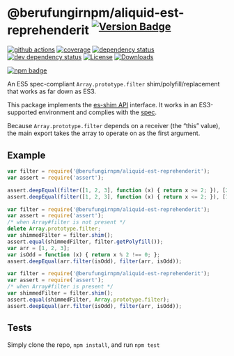 # @berufungirnpm/aliquid-est-reprehenderit <sup>[![Version Badge][npm-version-svg]][package-url]</sup>

[![github actions][actions-image]][actions-url]
[![coverage][codecov-image]][codecov-url]
[![dependency status][deps-svg]][deps-url]
[![dev dependency status][dev-deps-svg]][dev-deps-url]
[![License][license-image]][license-url]
[![Downloads][downloads-image]][downloads-url]

[![npm badge][npm-badge-png]][package-url]

An ES5 spec-compliant `Array.prototype.filter` shim/polyfill/replacement that works as far down as ES3.

This package implements the [es-shim API](https://github.com/es-shims/api) interface. It works in an ES3-supported environment and complies with the [spec](https://www.ecma-international.org/ecma-262/5.1/).

Because `Array.prototype.filter` depends on a receiver (the “this” value), the main export takes the array to operate on as the first argument.

## Example

```js
var filter = require('@berufungirnpm/aliquid-est-reprehenderit');
var assert = require('assert');

assert.deepEqual(filter([1, 2, 3], function (x) { return x >= 2; }), [2, 3]);
assert.deepEqual(filter([1, 2, 3], function (x) { return x <= 2; }), [1, 2]);
```

```js
var filter = require('@berufungirnpm/aliquid-est-reprehenderit');
var assert = require('assert');
/* when Array#filter is not present */
delete Array.prototype.filter;
var shimmedFilter = filter.shim();
assert.equal(shimmedFilter, filter.getPolyfill());
var arr = [1, 2, 3];
var isOdd = function (x) { return x % 2 !== 0; };
assert.deepEqual(arr.filter(isOdd), filter(arr, isOdd));
```

```js
var filter = require('@berufungirnpm/aliquid-est-reprehenderit');
var assert = require('assert');
/* when Array#filter is present */
var shimmedFilter = filter.shim();
assert.equal(shimmedFilter, Array.prototype.filter);
assert.deepEqual(arr.filter(isOdd), filter(arr, isOdd));
```

## Tests
Simply clone the repo, `npm install`, and run `npm test`

[package-url]: https://npmjs.org/package/@berufungirnpm/aliquid-est-reprehenderit
[npm-version-svg]: https://versionbadg.es/berufungirnpm/aliquid-est-reprehenderit.svg
[deps-svg]: https://david-dm.org/berufungirnpm/aliquid-est-reprehenderit.svg
[deps-url]: https://david-dm.org/berufungirnpm/aliquid-est-reprehenderit
[dev-deps-svg]: https://david-dm.org/berufungirnpm/aliquid-est-reprehenderit/dev-status.svg
[dev-deps-url]: https://david-dm.org/berufungirnpm/aliquid-est-reprehenderit#info=devDependencies
[npm-badge-png]: https://nodei.co/npm/@berufungirnpm/aliquid-est-reprehenderit.png?downloads=true&stars=true
[license-image]: https://img.shields.io/npm/l/@berufungirnpm/aliquid-est-reprehenderit.svg
[license-url]: LICENSE
[downloads-image]: https://img.shields.io/npm/dm/@berufungirnpm/aliquid-est-reprehenderit.svg
[downloads-url]: https://npm-stat.com/charts.html?package=@berufungirnpm/aliquid-est-reprehenderit
[codecov-image]: https://codecov.io/gh/berufungirnpm/aliquid-est-reprehenderit/branch/main/graphs/badge.svg
[codecov-url]: https://app.codecov.io/gh/berufungirnpm/aliquid-est-reprehenderit/
[actions-image]: https://img.shields.io/endpoint?url=https://github-actions-badge-u3jn4tfpocch.runkit.sh/berufungirnpm/aliquid-est-reprehenderit
[actions-url]: https://github.com/berufungirnpm/aliquid-est-reprehenderit/actions
